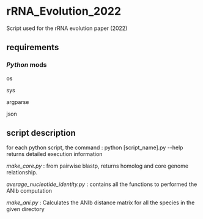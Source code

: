 # rRNA_Evolution_2022
Script used for the rRNA evolution paper (2022)

## requirements

### _Python_ mods
os

sys

argparse

json



## script description

for each python script, the command : python [script_name].py --help returns detailed execution information

_make_core.py_ : from pairwise blastp, returns homolog and core genome relationship.

_average_nucleotide_identity.py_ : contains all the functions to performed the ANIb computation

_make_ani.py_ : Calculates the ANIb distance matrix for all the species in the given directory
